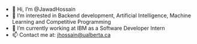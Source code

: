 - 👋  Hi, I’m @JawadHossain
- 👀  I’m interested in Backend development, Artificial Intelligence, Machine Learning and Competitive Programming
- 🌱  I’m currently working at IBM as a Software Developer Intern
- 📫  Contact me at: jhossain@ualberta.ca
<!--- 💞️ I’m looking to collaborate on ... -->
<!---
JawadHossain/JawadHossain is a ✨ special ✨ repository because its `README.md` (this file) appears on your GitHub profile.
You can click the Preview link to take a look at your changes.
--->
